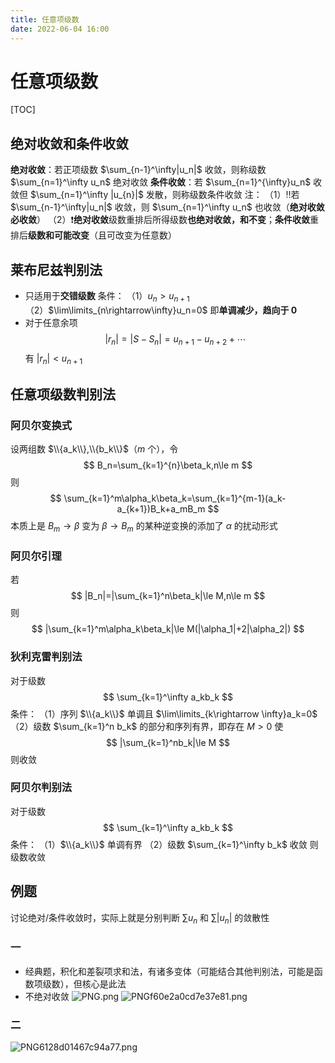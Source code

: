 ```yaml
---
title: 任意项级数
date: 2022-06-04 16:00
---
```

# 任意项级数
[TOC]
## 绝对收敛和条件收敛
**绝对收敛**：若正项级数 $\sum_{n-1}^\infty|u_n|$ 收敛，则称级数 $\sum_{n=1}^\infty u_n$ 绝对收敛
**条件收敛**：若 $\sum_{n=1}^{\infty}u_n$ 收敛但 $\sum_{n=1}^\infty |u_{n}|$ 发散，则称级数条件收敛
注：
（1）‼️若 $\sum_{n-1}^\infty|u_n|$ 收敛，则 $\sum_{n=1}^\infty u_n$ 也收敛（**绝对收敛必收敛**）
（2）❗️**绝对收敛**级数重排后所得级数**也绝对收敛，和不变**；**条件收敛**重排后**级数和可能改变**（且可改变为任意数）
## 莱布尼兹判别法
* 只适用于**交错级数**
条件：
（1）$u_{n}>u_{n+1}$
（2）$\lim\limits_{n\rightarrow\infty}u_n=0$
即**单调减少，趋向于 0**
* 对于任意余项
$$
|r_n|=|S-S_n|=u_{n+1}-u_{n+2}+\cdots
$$
有 $|r_n|<u_{n+1}$
## 任意项级数判别法
### 阿贝尔变换式
设两组数 $\\{a_k\\},\\{b_k\\}$（$m$ 个），令
$$
B_n=\sum_{k=1}^{n}\beta_k,n\le m
$$
则
$$
\sum_{k=1}^m\alpha_k\beta_k=\sum_{k=1}^{m-1}(a_k-a_{k+1})B_k+a_mB_m
$$
本质上是 $B_m\rightarrow \beta$ 变为 $\beta\rightarrow B_m$ 的某种逆变换的添加了 $\alpha$ 的扰动形式
### 阿贝尔引理
若
$$
|B_n|=|\sum_{k=1}^n\beta_k|\le M,n\le m
$$
则
$$
|\sum_{k=1}^m\alpha_k\beta_k|\le M(|\alpha_1|+2|\alpha_2|)
$$
### 狄利克雷判别法
对于级数
$$
\sum_{k=1}^\infty a_kb_k
$$
条件：
（1）序列 $\\{a_k\\}$ 单调且 $\lim\limits_{k\rightarrow \infty}a_k=0$
（2）级数 $\sum_{k=1}^n b_k$ 的部分和序列有界，即存在 $M>0$ 使
$$
|\sum_{k=1}^nb_k|\le M
$$
则收敛
### 阿贝尔判别法
对于级数
$$
\sum_{k=1}^\infty a_kb_k
$$
条件：
（1）$\\{a_k\\}$ 单调有界
（2）级数 $\sum_{k=1}^\infty b_k$ 收敛
则级数收敛
## 例题
讨论绝对/条件收敛时，实际上就是分别判断 $\sum u_n$ 和 $\sum |u_n|$ 的敛散性
### 一
* 经典题，积化和差裂项求和法，有诸多变体（可能结合其他判别法，可能是函数项级数），但核心是此法
* 不绝对收敛
![PNG.png](http://image.tjzfile.xyz/images/2022/06/07/PNG.png)
![PNGf60e2a0cd7e37e81.png](http://image.tjzfile.xyz/images/2022/06/07/PNGf60e2a0cd7e37e81.png)
### 二
![PNG6128d01467c94a77.png](http://image.tjzfile.xyz/images/2022/06/07/PNG6128d01467c94a77.png)